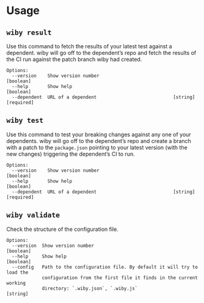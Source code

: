 # Usage
  

## `wiby result`



Use this command to fetch the results of your latest test against a dependent.
wiby will go off to the dependent’s repo and fetch the results of the CI run
against the patch branch wiby had created.

```
Options:
  --version    Show version number                                     [boolean]
  --help       Show help                                               [boolean]
  --dependent  URL of a dependent                            [string] [required]
```


## `wiby test`



Use this command to test your breaking changes against any one of your
dependents. wiby will go off to the dependent’s repo and create a branch with a
patch to the  `package.json` pointing to your latest version (with the new
changes) triggering the dependent’s CI to run.

```
Options:
  --version    Show version number                                     [boolean]
  --help       Show help                                               [boolean]
  --dependent  URL of a dependent                            [string] [required]
```


## `wiby validate`



Check the structure of the configuration file.

```
Options:
  --version  Show version number                                       [boolean]
  --help     Show help                                                 [boolean]
  --config   Path to the configuration file. By default it will try to load the
             configuration from the first file it finds in the current working
             directory: `.wiby.json`, `.wiby.js`                        [string]
```

